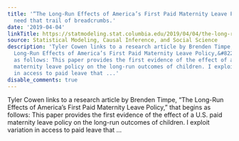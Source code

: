 ```yaml
---
title: '“The Long-Run Effects of America’s First Paid Maternity Leave Policy”:  I
  need that trail of breadcrumbs.'
date: '2019-04-04'
linkTitle: https://statmodeling.stat.columbia.edu/2019/04/04/the-long-run-effects-of-americas-first-paid-maternity-leave-policy-i-need-that-trail-of-breadcrumbs/
source: Statistical Modeling, Causal Inference, and Social Science
description: 'Tyler Cowen links to a research article by Brenden Timpe, &#8220;The
  Long-Run Effects of America’s First Paid Maternity Leave Policy,&#8221; that begins
  as follows: This paper provides the first evidence of the effect of a U.S. paid
  maternity leave policy on the long-run outcomes of children. I exploit variation
  in access to paid leave that ...'
disable_comments: true
---
```

Tyler Cowen links to a research article by Brenden Timpe, &#8220;The Long-Run Effects of America’s First Paid Maternity Leave Policy,&#8221; that begins as follows: This paper provides the first evidence of the effect of a U.S. paid maternity leave policy on the long-run outcomes of children. I exploit variation in access to paid leave that ...